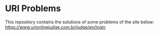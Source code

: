 # URI Problems

This repository contains the solutions of some problems of the site below:
https://www.urionlinejudge.com.br/judge/en/login
